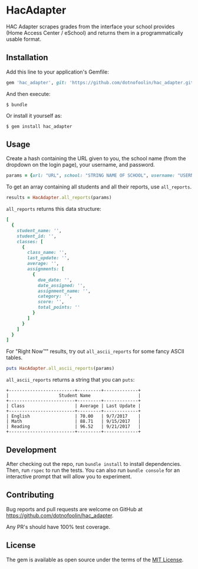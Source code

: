# HacAdapter

HAC Adapter scrapes grades from the interface your school provides (Home Access Center / eSchool) and returns them in a programmatically usable format.

## Installation

Add this line to your application's Gemfile:

```ruby
gem 'hac_adapter', git: 'https://github.com/dotnofoolin/hac_adapter.git'
```

And then execute:

    $ bundle

Or install it yourself as:

    $ gem install hac_adapter

## Usage

Create a hash containing the URL given to you, the school name (from the dropdown on the login page), your username, and password.

```ruby
params = {url: "URL", school: "STRING NAME OF SCHOOL", username: "USERNAME", password: "PASSWORD"}
```

To get an array containing all students and all their reports, use `all_reports`.

```ruby
results = HacAdapter.all_reports(params)
```

`all_reports` returns this data structure:

```ruby
[
  {
    student_name: '', 
    student_id: '',
    classes: [
      {
        class_name: '',
        last_update: '',
        average: '',
        assignments: [
          {
            due_date: '',
            date_assigned: '',
            assignment_name: '',
            category: '',
            score: '',
            total_points: ''
          }
        ]
      }
    ]
  }
]
```

For "Right Now™" results, try out `all_ascii_reports` for some fancy ASCII tables.

```ruby
puts HacAdapter.all_ascii_reports(params)
```

`all_ascii_reports` returns a string that you can `puts`:

```
+-------------------------+---------+-------------+
|                   Student Name                  |
+-------------------------+---------+-------------+
| Class                   | Average | Last Update |
+-------------------------+---------+-------------+
| English                 | 70.00   | 9/7/2017    |
| Math                    | 88.71   | 9/15/2017   |
| Reading                 | 96.52   | 9/21/2017   |
+-------------------------+---------+-------------+
```


## Development

After checking out the repo, run `bundle install` to install dependencies. Then, run `rspec` to run the tests. You can also run `bundle console` for an interactive prompt that will allow you to experiment.

## Contributing

Bug reports and pull requests are welcome on GitHub at https://github.com/dotnofoolin/hac_adapter.

Any PR's should have 100% test coverage.

## License

The gem is available as open source under the terms of the [MIT License](http://opensource.org/licenses/MIT).
